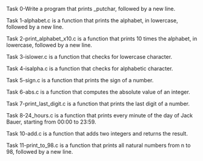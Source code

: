 Task 0-Write a program that prints _putchar, followed by a new line.

Task 1-alphabet.c is a function that prints the alphabet, in lowercase, followed by a new line.

Task 2-print_alphabet_x10.c is a function that prints 10 times the alphabet, in lowercase, followed by a new line.

Task 3-islower.c is a function that checks for lowercase character.

Task 4-isalpha.c is a function that checks for alphabetic character.

Task 5-sign.c is a function that prints the sign of a number.

Task 6-abs.c is a function that computes the absolute value of an integer.

Task 7-print_last_digit.c is a function that prints the last digit of a number.

Task 8-24_hours.c is a function that prints every minute of the day of Jack Bauer, starting from 00:00 to 23:59.

Task 10-add.c is a function that adds two integers and returns the result.

Task 11-print_to_98.c is a function that prints all natural numbers from n to 98, followed by a new line.
